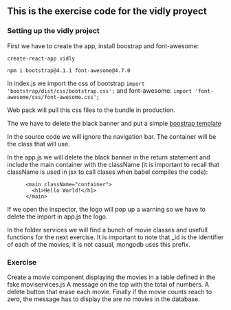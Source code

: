 ## This is the exercise code for the vidly proyect

### Setting up the vidly project

First we have to create the app, install boostrap and font-awesome:

```
create-react-app vidly

npm i bootstrap@4.1.1 font-awesome@4.7.0
```

In index.js we import the css of bootstrap `import 'bootstrap/dist/css/bootstrap.css';` and font-awesome: `import 'font-awesome/css/font-awesome.css';`

Web pack will pull this css files to the bundle in production.

The we have to delete the black banner and put a simple [boostrap template](https://getbootstrap.com/docs/4.1/examples/starter-template/)

In the source code we will ignore the navigation bar. The container will be the class that will use.

In the app.js we will delete the black banner in the return statement and include the main container with the className (it is important to recall that className is used in jsx to call clases when babel compiles the code):

```
      <main className="container">
        <h1>Hello World!</h1>
      </main>
```

If we open the inspector, the logo will pop up a warning so we have to delete the import in app.js the logo.

In the folder services we will find a bunch of movie classes and usefull functions for the next exercise. It is important to note that \_id is the identifier of each of the movies, it is not casual, mongodb uses this prefix.

### Exercise

Create a movie component displaying the movies in a table defined in the fake moviservices.js A message on the top with the total of numbers. A delete button that erase each movie. Finally if the movie counts reach to zero, the message has to display the are no movies in the database.
